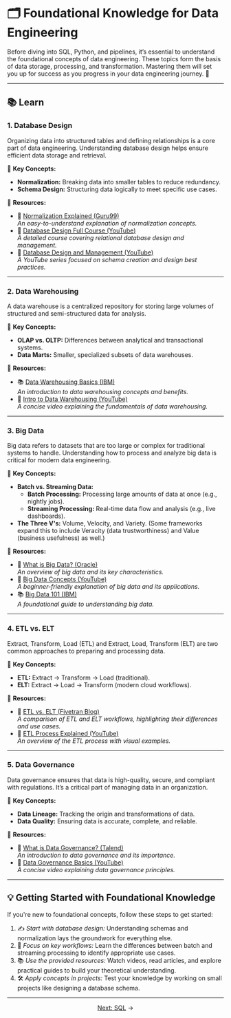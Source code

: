 # 🗂️ Foundational Knowledge for Data Engineering  

Before diving into SQL, Python, and pipelines, it’s essential to understand the foundational concepts of data engineering. These topics form the basis of data storage, processing, and transformation. Mastering them will set you up for success as you progress in your data engineering journey. 🚀  

---

## **📚 Learn**  

### **1. Database Design**  
Organizing data into structured tables and defining relationships is a core part of data engineering. Understanding database design helps ensure efficient data storage and retrieval.  

🌟 **Key Concepts:**  
- **Normalization:** Breaking data into smaller tables to reduce redundancy.  
- **Schema Design:** Structuring data logically to meet specific use cases.  

🌟 **Resources:**  
- 📝 <a href="https://www.guru99.com/database-normalization.html" target="_blank" rel="noopener noreferrer">Normalization Explained (Guru99)</a>  
  *An easy-to-understand explanation of normalization concepts.*  
- 🎥 <a href="https://www.youtube.com/watch?v=ztHopE5Wnpc" target="_blank" rel="noopener noreferrer">Database Design Full Course (YouTube)</a>  
  *A detailed course covering relational database design and management.*  
- 🎥 <a href="https://www.youtube.com/watch?v=DUHOSFoYK7o&list=PL1LIXLIF50uURxYXfBCaAXDzSdZlQiESy&index=1" target="_blank" rel="noopener noreferrer">Database Design and Management (YouTube)</a>  
  *A YouTube series focused on schema creation and design best practices.*  

---

### **2. Data Warehousing**  
A data warehouse is a centralized repository for storing large volumes of structured and semi-structured data for analysis.  

🌟 **Key Concepts:**  
- **OLAP vs. OLTP:** Differences between analytical and transactional systems.  
- **Data Marts:** Smaller, specialized subsets of data warehouses.  

🌟 **Resources:**  
- 📚 <a href="https://www.ibm.com/topics/data-warehouse" target="_blank" rel="noopener noreferrer">Data Warehousing Basics (IBM)</a>  
  *An introduction to data warehousing concepts and benefits.*  
- 🎥 <a href="https://www.youtube.com/watch?v=ItW82ZCTYFs" target="_blank" rel="noopener noreferrer">Intro to Data Warehousing (YouTube)</a>  
  *A concise video explaining the fundamentals of data warehousing.*  

---

### **3. Big Data**  
Big data refers to datasets that are too large or complex for traditional systems to handle. Understanding how to process and analyze big data is critical for modern data engineering.  

🌟 **Key Concepts:**  
- **Batch vs. Streaming Data:**  
  - **Batch Processing:** Processing large amounts of data at once (e.g., nightly jobs).  
  - **Streaming Processing:** Real-time data flow and analysis (e.g., live dashboards).  
- **The Three V's:** Volume, Velocity, and Variety.  (Some frameworks expand this to include Veracity (data trustworthiness) and Value (business usefulness) as well.) 

🌟 **Resources:**  
- 📝 <a href="https://www.oracle.com/big-data/what-is-big-data/" target="_blank" rel="noopener noreferrer">What is Big Data? (Oracle)</a>  
  *An overview of big data and its key characteristics.*  
- 🎥 <a href="https://www.youtube.com/watch?v=-ks4fE3dBLg" target="_blank" rel="noopener noreferrer">Big Data Concepts (YouTube)</a>  
  *A beginner-friendly explanation of big data and its applications.*  
- 📚 <a href="https://www.ibm.com/cloud/learn/big-data" target="_blank" rel="noopener noreferrer">Big Data 101 (IBM)</a>  
  *A foundational guide to understanding big data.*  

---

### **4. ETL vs. ELT**  
Extract, Transform, Load (ETL) and Extract, Load, Transform (ELT) are two common approaches to preparing and processing data.  

🌟 **Key Concepts:**  
- **ETL:** Extract → Transform → Load (traditional).  
- **ELT:** Extract → Load → Transform (modern cloud workflows).  

🌟 **Resources:**  
- 📝 <a href="https://blog.fivetran.com/etl-vs-elt" target="_blank" rel="noopener noreferrer">ETL vs. ELT (Fivetran Blog)</a>  
  *A comparison of ETL and ELT workflows, highlighting their differences and use cases.*  
- 🎥 <a href="https://www.youtube.com/watch?v=8JJ101D3knE" target="_blank" rel="noopener noreferrer">ETL Process Explained (YouTube)</a>  
  *An overview of the ETL process with visual examples.*  

---

### **5. Data Governance**  
Data governance ensures that data is high-quality, secure, and compliant with regulations. It’s a critical part of managing data in an organization.  

🌟 **Key Concepts:**  
- **Data Lineage:** Tracking the origin and transformations of data.  
- **Data Quality:** Ensuring data is accurate, complete, and reliable.  

🌟 **Resources:**  
- 📝 <a href="https://www.talend.com/resources/what-is-data-governance/" target="_blank" rel="noopener noreferrer">What is Data Governance? (Talend)</a>  
  *An introduction to data governance and its importance.*  
- 🎥 <a href="https://www.youtube.com/watch?v=U1zRa2XisZk" target="_blank" rel="noopener noreferrer">Data Governance Basics (YouTube)</a>  
  *A concise video explaining data governance principles.*  

---


## **💡 Getting Started with Foundational Knowledge**  

If you're new to foundational concepts, follow these steps to get started:  
1. ✍️ *Start with database design:* Understanding schemas and normalization lays the groundwork for everything else.  
2. 🔗 *Focus on key workflows:* Learn the differences between batch and streaming processing to identify appropriate use cases.  
3. 📚 *Use the provided resources:* Watch videos, read articles, and explore practical guides to build your theoretical understanding.  
4. 🛠️ *Apply concepts in projects:* Test your knowledge by working on small projects like designing a database schema.  

---

<p align="center">  
<a href="../03_SQL/README.md">Next: SQL</a> →
</p>  
